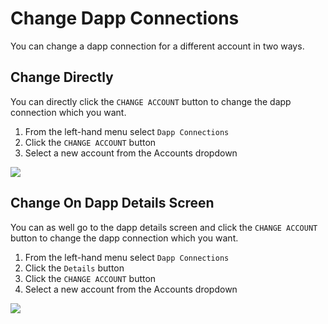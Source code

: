 
# Change Dapp Connections


You can change a dapp connection for a different account in two ways.

## Change Directly
You can directly click the `CHANGE ACCOUNT` button to change the dapp connection which you want.

1. From the left-hand menu select `Dapp Connections`
2. Click the `CHANGE ACCOUNT` button
3. Select a new account from the Accounts dropdown

![](../../img/wallet/gif/dapp_connections_change1.gif)

## Change On Dapp Details Screen
You can as well go to the dapp details screen and  click the `CHANGE ACCOUNT` button to change the dapp connection which you want.

1. From the left-hand menu select `Dapp Connections`
2. Click the `Details` button
3. Click the `CHANGE ACCOUNT` button
4. Select a new account from the Accounts dropdown
 
![](../../img/wallet/gif/dapp_connections_change2.gif)